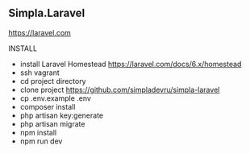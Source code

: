 ## Simpla.Laravel

https://laravel.com

INSTALL

- install Laravel Homestead https://laravel.com/docs/6.x/homestead
- ssh vagrant
- cd project directory
- clone project https://github.com/simpladevru/simpla-laravel
- cp .env.example .env
- composer install
- php artisan key:generate
- php artisan migrate
- npm install
- npm run dev